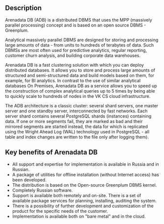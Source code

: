 ## Description

Arenadata DB (ADB) is a distributed DBMS that uses the MPP (massively parallel processing) concept and is based on an open source DBMS - Greenplum.

Analytical massively parallel DBMS are designed for storing and processing large amounts of data - from units to hundreds of terabytes of data. Such DBMSs are most often used for predictive analytics, regular reporting, customer churn analysis, and building corporate data warehouses.

Arenadata DB is a fast clustering solution with which you can deploy distributed databases. It allows you to store and process large amounts of structured and semi-structured data and build models based on them, for example, for BI analytics. In contrast to the use of similar analytical databases On Premises, Arenadata DB as a service allows you to speed up the construction of complex analytical queries up to 5 times by being able to quickly scale to hundreds of nodes in the VK CS cloud infrastructure.

The ADB architecture is a classic cluster: several shard servers, one master server and one standby server, interconnected by fast networks. Each server shard contains several PostgreSQL shards (instances) containing data. If one or more segments fail, they are marked as bad and their mirrored segments are started instead, the data for which is replicated using the Wright Ahead Log (WAL) technology used in PostgreSQL - all table and index changes are written to the file only after logging them).

## Key benefits of Arenadata DB

- All support and expertise for implementation is available in Russia and in Russian.
- A package of utilities for offline installation (without Internet access) has been developed.
- The distribution is based on the Open-source Greenplum DBMS kernel.
- Completely Russian software.
- Support is available both remotely and on-site. There is a set of available package services for planning, installing, auditing the system.
- There is a possibility of further development and customization of the product for the specific needs of the customer.
- Implementation is available both on "bare metal" and in the cloud.
